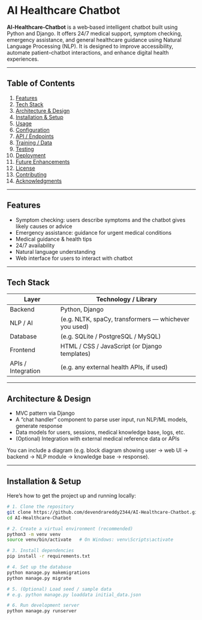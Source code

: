 # AI Healthcare Chatbot

**AI‑Healthcare‑Chatbot** is a web‑based intelligent chatbot built using Python and Django. It offers 24/7 medical support, symptom checking, emergency assistance, and general healthcare guidance using Natural Language Processing (NLP). It is designed to improve accessibility, automate patient–chatbot interactions, and enhance digital health experiences.

---

## Table of Contents

1. [Features](#features)  
2. [Tech Stack](#tech-stack)  
3. [Architecture & Design](#architecture--design)  
4. [Installation & Setup](#installation--setup)  
5. [Usage](#usage)  
6. [Configuration](#configuration)  
7. [API / Endpoints](#api--endpoints)  
8. [Training / Data](#training--data)  
9. [Testing](#testing)  
10. [Deployment](#deployment)  
11. [Future Enhancements](#future-enhancements)  
12. [License](#license)  
13. [Contributing](#contributing)  
14. [Acknowledgments](#acknowledgments)

---

## Features

- Symptom checking: users describe symptoms and the chatbot gives likely causes or advice  
- Emergency assistance: guidance for urgent medical conditions  
- Medical guidance & health tips  
- 24/7 availability  
- Natural language understanding  
- Web interface for users to interact with chatbot  

---

## Tech Stack

| Layer | Technology / Library |
|---|---|
| Backend | Python, Django |
| NLP / AI | (e.g. NLTK, spaCy, transformers — whichever you used) |
| Database | (e.g. SQLite / PostgreSQL / MySQL) |
| Frontend | HTML / CSS / JavaScript (or Django templates) |
| APIs / Integration | (e.g. any external health APIs, if used) |

---

## Architecture & Design

- MVC pattern via Django  
- A “chat handler” component to parse user input, run NLP/ML models, generate response  
- Data models for users, sessions, medical knowledge base, logs, etc.  
- (Optional) Integration with external medical reference data or APIs  

You can include a diagram (e.g. block diagram showing user → web UI → backend → NLP module → knowledge base → response).

---

## Installation & Setup

Here’s how to get the project up and running locally:

```bash
# 1. Clone the repository
git clone https://github.com/devendrareddy2344/AI-Healthcare-Chatbot.git
cd AI-Healthcare-Chatbot

# 2. Create a virtual environment (recommended)
python3 -m venv venv
source venv/bin/activate   # On Windows: venv\Scripts\activate

# 3. Install dependencies
pip install -r requirements.txt

# 4. Set up the database
python manage.py makemigrations
python manage.py migrate

# 5. (Optional) Load seed / sample data
# e.g. python manage.py loaddata initial_data.json

# 6. Run development server
python manage.py runserver
